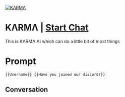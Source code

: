 
[![KΛRMΛ](https://flow-user-images.s3.us-west-1.amazonaws.com/prompt/qv03qxwlxhPJ5M6m0Qz4u/1699163396357)](https://gptcall.net/chat.html?data=%7B%22contact%22%3A%7B%22id%22%3A%22qv03qxwlxhPJ5M6m0Qz4u%22%2C%22flow%22%3Atrue%7D%7D)
# KΛRMΛ | [Start Chat](https://gptcall.net/chat.html?data=%7B%22contact%22%3A%7B%22id%22%3A%22qv03qxwlxhPJ5M6m0Qz4u%22%2C%22flow%22%3Atrue%7D%7D)
This is KΛRMΛ ΛI which can do a little bit of most things

# Prompt

```
{{Username}} {{Have you joined our discord?}}
```

## Conversation




